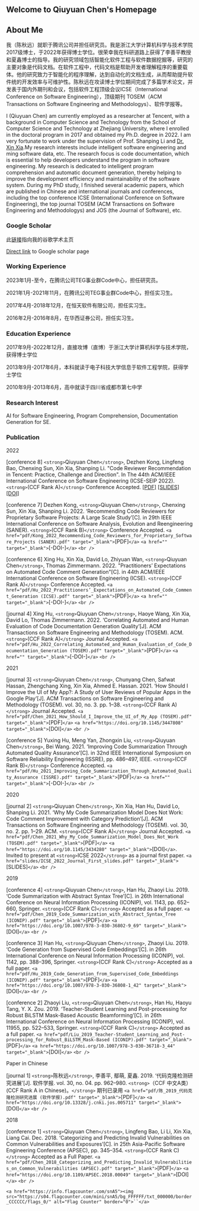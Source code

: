 ## Welcome to Qiuyuan Chen's Homepage

<!-- You can use the [editor on GitHub](https://github.com/chenqiuyuan/home/edit/gh-pages/index.md) to maintain and preview the content for your website in Markdown files.

Whenever you commit to this repository, GitHub Pages will run [Jekyll](https://jekyllrb.com/) to rebuild the pages in your site, from the content in your Markdown files. -->

## About Me

我（陈秋远）就职于腾讯公司并担任研究员。我是浙江大学计算机科学与技术学院2017级博士，于2022年获得博士学位。很荣幸我在科研道路上获得了李善平教授和夏鑫博士的指导。我的研究领域包括智能化软件工程与软件数据挖掘等，研究的主要对象是代码文档。在软件工程中，代码文档是帮助开发者理解程序的重要载体。他的研究致力于智能化的程序理解，达到自动化的文档生成，从而帮助提升软件统的开发效率与可维护性。陈秋远在攻读博士学位期间完成了多篇学术论文，并发表于国内外期刊和会议，包括软件工程顶级会议ICSE（International Conference on Software Engineering），顶级期刊 TOSEM（ACM Transactions on Software Engineering and Methodologys）、软件学报等。

I (Qiuyuan Chen) am currently employed as a researcher at Tencent, with a background in Computer Science and Technology from the School of Computer Science and Technology at Zhejiang University, where I enrolled in the doctoral program in 2017 and obtained my Ph.D. degree in 2022. I am very fortunate to work under the supervision of Prof. Shanping Li and [Dr. Xin Xia](https://xin-xia.github.io/).My research interests include intelligent software engineering and ming software data, etc. The research focus is code documentation, which is essential to help developers understand the program in software engineering. My research is dedicated to intelligent program comprehension and automatic document generation, thereby helping to improve the development efficiency and maintainability of the software system. During my PhD study, I finished several academic papers, which are published in Chinese and international journals and conferences, including the top conference ICSE (International Conference on Software Engineering), the top journal TOSEM (ACM Transactions on Software Engineering and Methodologys) and JOS (the Journal of Software), etc.

### Google Scholar

此[链接](https://scholar.google.com/citations?user=pCvGsBkAAAAJ&hl=en)指向我的谷歌学术主页

[Direct link](https://scholar.google.com/citations?user=pCvGsBkAAAAJ&hl=en) to Google scholar page


### Working Experience

2023年1月-至今，在腾讯公司TEG事业群Code中心，担任研究员。

2021年1月-2021年11月，在腾讯公司TEG事业群Code中心，担任实习生。

2017年4月-2018年12月，在恒天软件有限公司，担任实习生。

2016年2月-2016年8月，在华西证券公司，担任实习生。

### Education Experience

2017年9月-2022年12月，直接攻博（直博）于浙江大学计算机科学与技术学院，获得博士学位

2013年9月-2017年6月，本科就读于电子科技大学信息于软件工程学院，获得学士学位

2010年9月-2013年6月，高中就读于四川省成都市第七中学

### Research Interest

AI for Software Engineering, Program Comprehension, Documentation Generation for SE.

<!-- ### A picture of my research

Documentation is one of the most important artifacts in software engineering. However, it is often not drawn attentioned.

As a Ph.D. candidate, I am often bothered by "what's your research topic" for the laymen. I decide to draw a picture.

For more details see [GitHub Flavored Markdown](https://guides.github.com/features/mastering-markdown/).

### My CV

My current CV `<a href="陈秋远 简历 20211109.pdf" target="_blank">`[PDF]`</a>`. last updated: 2021.11.09.

<!--
### Template

Your Pages site will use the layout and styles from the Jekyll theme you have selected in your [repository settings](https://github.com/chenqiuyuan/home/settings). The name of this theme is saved in the Jekyll `_config.yml` configuration file. -->

### Publication

2022

[conference 8] `<strong>`Qiuyuan Chen`</strong>`, Dezhen Kong, Lingfeng Bao, Chenxing Sun, Xin Xia, Shanping Li.
"Code Reviewer Recommendation in Tencent: Practice, Challenge and Direction".
In The 44th ACM/IEEE International Conference on Software Engineering (ICSE-SEIP 2022).
`<strong>`(CCF Rank A)`</strong>` Conference Accepted.
[[PDF]](pdf/Chen_2022_Code_Reviewer_Recommendation_in_Tencent(ICSE-SEIP).pdf)
[[SLIDES]](slides/ICSE-SEIP_slides.pdf)
[[DOI]]()

[conference 7] Dezhen Kong, `<strong>`Qiuyuan Chen`</strong>`, Chenxing Sun, Xin Xia, Shanping Li. 2022. ‘Recommending Code Reviewers for Proprietary Software Projects: A Large Scale Study’[C]. in 29th IEEE International Conference on Software Analysis, Evolution and Reengineering (SANER).
`<strong>`(CCF Rank B)`</strong>` Conference Accepted.
`<a href="pdf/Kong_2022_Recommending_Code_Reviewers_for_Proprietary_Software_Projects (SANER).pdf" target="_blank">`[PDF]`</a>`
`<a href="" target="_blank">`[-DOI-]`</a>`
`<br />`

[conference 6] Xing Hu, Xin Xia, David Lo, Zhiyuan Wan, `<strong>`Qiuyuan Chen`</strong>`, Thomas Zimmermann. 2022. "Practitioners’ Expectations on Automated Code Comment Generation"[C]. in 44th ACM/IEEE International Conference on Software Engineering (ICSE).
`<strong>`(CCF Rank A)`</strong>` Conference Accepted.
`<a href="pdf/Hu_2022_Practitioners’_Expectations_on_Automated_Code_Comment_Generation (ICSE).pdf" target="_blank">`[PDF]`</a>`
`<a href="" target="_blank">`[-DOI-]`</a>`
`<br />`

[journal 4] Xing Hu, `<strong>`Qiuyuan Chen`</strong>`, Haoye Wang, Xin Xia, David Lo, Thomas Zimmermann. 2022. ‘Correlating Automated and Human Evaluation of Code Documentation Generation Quality’[J]. ACM Transactions on Software Engineering and Methodology (TOSEM). ACM.
`<strong>`(CCF Rank A)`</strong>` Journal Accepted.
`<a href="pdf/Hu_2022_Correlating_Automated_and_Human_Evaluation_of_Code_Documentation_Generation (TOSEM).pdf" target="_blank">`[PDF]`</a>`
`<a href="" target="_blank">`[-DOI-]`</a>`
`<br />`

2021

[journal 3] `<strong>`Qiuyuan Chen`</strong>`, Chunyang Chen, Safwat Hassan, Zhengchang Xing, Xin Xia, Ahmed E. Hassan. 2021. ‘How Should I Improve the UI of My App?: A Study of User Reviews of Popular Apps in the Google Play’[J]. ACM Transactions on Software Engineering and Methodology (TOSEM). vol. 30, no. 3. pp. 1–38.
`<strong>`(CCF Rank A)`</strong>` Journal Accepted.
`<a href="pdf/Chen_2021_How_Should_I_Improve_the_UI_of_My_App (TOSEM).pdf" target="_blank">`[PDF]`</a>`
`<a href="https://doi.org/10.1145/3447808" target="_blank">`[DOI]`</a>`
`<br />`

[conference 5] Yuxing Hu, Meng Yan, Zhongxin Liu, `<strong>`Qiuyuan Chen`</strong>`, Bei Wang. 2021. ‘Improving Code Summarization Through Automated Quality Assurance’[C]. in 32nd IEEE International Symposium on Software Reliability Engineering (ISSRE), pp. 486–497, IEEE.
`<strong>`(CCF Rank B)`</strong>` Conference Accepted.
`<a href="pdf/Hu_2021_Improving_Code_Summarization_Through_Automated_Quality_Assurance (ISSRE).pdf" target="_blank">`[PDF]`</a>`
`<a href="" target="_blank">`[-DOI-]`</a>`
`<br />`

2020

[journal 2] `<strong>`Qiuyuan Chen`</strong>`, Xin Xia, Han Hu, David Lo, Shanping Li. 2021. ‘Why My Code Summarization Model Does Not Work: Code Comment Improvement with Category Prediction’[J]. ACM Transactions on Software Engineering and Methodology (TOSEM). vol. 30, no. 2. pp. 1–29. ACM.
`<strong>`(CCF Rank A)`</strong>` Journal Accepted.
`<a href="pdf/Chen_2021_Why_My_Code_Summarization_Model_Does_Not_Work (TOSEM).pdf" target="_blank">`[PDF]`</a>`
`<a href="https://doi.org/10.1145/3434280" target="_blank">`[DOI]`</a>`.
Invited to present at `<strong>`ICSE 2022`</strong>` as a journal first paper.
`<a href="slides/ICSE_2022_Journal_First_slides.pdf" target="_blank">`[SLIDES]`</a>`
`<br />`

2019

[conference 4] `<strong>`Qiuyuan Chen`</strong>`, Han Hu, Zhaoyi Liu. 2019. ‘Code Summarization with Abstract Syntax Tree’[C]. in 26th International Conference on Neural Information Processing (ICONIP), vol. 1143, pp. 652–660, Springer.
`<strong>`(CCF Rank C)`</strong>` Accepted as a full paper.
`<a href="pdf/Chen_2019_Code_Summarization_with_Abstract_Syntax_Tree (ICONIP).pdf" target="_blank">`[PDF]`</a>`
`<a href="https://doi.org/10.1007/978-3-030-36802-9_69" target="_blank">`[DOI]`</a>`
`<br />`

[conference 3] Han Hu, `<strong>`Qiuyuan Chen`</strong>`, Zhaoyi Liu. 2019. ‘Code Generation from Supervised Code Embeddings’[C]. in 26th International Conference on Neural Information Processing (ICONIP), vol. 1142, pp. 388–396, Springer.
`<strong>`(CCF Rank C)`</strong>` Accepted as a full paper.
`<a href="pdf/Hu_2019_Code_Generation_from_Supervised_Code_Embeddings (ICONIP).pdf" target="_blank">`[PDF]`</a>`
`<a href="https://doi.org/10.1007/978-3-030-36808-1_42" target="_blank">`[DOI]`</a>`
`<br />`

[conference 2] Zhaoyi Liu, `<strong>`Qiuyuan Chen`</strong>`, Han Hu, Haoyu Tang, Y. X. Zou. 2019. ‘Teacher-Student Learning and Post-processing for Robust BiLSTM Mask-Based Acoustic Beamforming’[C]. in 26th International Conference on Neural Information Processing (ICONIP), vol. 11955, pp. 522–533, Springer.
`<strong>`(CCF Rank C)`</strong>` Accepted as a full paper.
`<a href="pdf/Liu_2019_Teacher-Student_Learning_and_Post-processing_for_Robust_BiLSTM_Mask-Based (ICONIP).pdf" target="_blank">`[PDF]`</a>`
`<a href="https://doi.org/10.1007/978-3-030-36718-3_44" target="_blank">`[DOI]`</a>`
`<br />`

Paper in Chinese

[journal 1] `<strong>`陈秋远`</strong>`, 李善平, 鄢萌, 夏鑫. 2019. ‘代码克隆检测研究进展’[J]. 软件学报. vol. 30, no. 04. pp. 962–980.
`<strong>`（CCF 中文A类） (CCF Rank A in Chinese)。`</strong>` 期刊已录用
`<a href="pdf/陈_2019_代码克隆检测研究进展 (软件学报).pdf" target="_blank">`[PDF]`</a>`
`<a href="https://doi.org/10.13328/j.cnki.jos.005711" target="_blank">`[DOI]`</a>`
`<br />`

2018

[conference 1] `<strong>`Qiuyuan Chen`</strong>`, Lingfeng Bao, Li Li, Xin Xia, Liang Cai. Dec. 2018. ‘Categorizing and Predicting Invalid Vulnerabilities on Common Vulnerabilities and Exposures’[C]. in 25th Asia-Pacific Software Engineering Conference (APSEC), pp. 345–354.
`<strong>`(CCF Rank C)`</strong>` Accepted as a Full Paper.
`<a href="pdf/Chen_2018_Categorizing_and_Predicting_Invalid_Vulnerabilities_on_Common_Vulnerabilities (APSEC).pdf" target="_blank">`[PDF]`</a>`
`<a href="https://doi.org/10.1109/APSEC.2018.00049" target="_blank">`[DOI]`</a>`
`<br />`

`<a href="https://info.flagcounter.com/snA5"><img src="https://s04.flagcounter.com/mini/snA5/bg_FFFFFF/txt_000000/border_CCCCCC/flags_0/" alt="Flag Counter" border="0">``</a>`

[Direct link]: https://scholar.google.com/citations?user=pCvGsBkAAAAJ&hl=en
